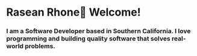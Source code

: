 # Rasean Rhone👋 Welcome! 

### I am a Software Developer based in Southern California. I love programming and building quality software that solves real-world problems.

